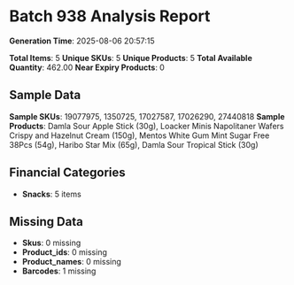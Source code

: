 # Batch 938 Analysis Report

**Generation Time**: 2025-08-06 20:57:15

**Total Items**: 5
**Unique SKUs**: 5
**Unique Products**: 5
**Total Available Quantity**: 462.00
**Near Expiry Products**: 0

## Sample Data
**Sample SKUs**: 19077975, 1350725, 17027587, 17026290, 27440818
**Sample Products**: Damla Sour Apple Stick (30g), Loacker Minis Napolitaner Wafers Crispy and Hazelnut Cream (150g), Mentos White Gum Mint Sugar Free 38Pcs (54g), Haribo Star Mix (65g), Damla Sour Tropical Stick (30g)

## Financial Categories
- **Snacks**: 5 items

## Missing Data
- **Skus**: 0 missing
- **Product_ids**: 0 missing
- **Product_names**: 0 missing
- **Barcodes**: 1 missing
